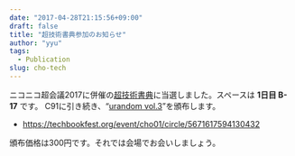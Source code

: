 ```yaml
---
date: "2017-04-28T21:15:56+09:00"
draft: false
title: "超技術書典参加のお知らせ"
author: "yyu"
tags:
  - Publication
slug: cho-tech
---
```


ニコニコ超会議2017に併催の[超技術書典](https://techbookfest.org/event/cho01)に当選しました。スペースは **1日目 B-17** です。
C91に引き続き、“[urandom vol.3](/post/c91-digital/)”を頒布します。

- https://techbookfest.org/event/cho01/circle/5671617594130432

頒布価格は300円です。それでは会場でお会いしましょう。